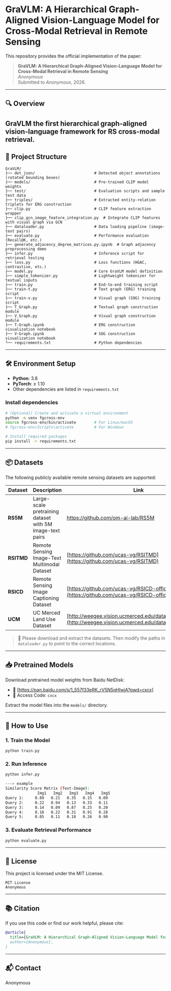 # GraVLM: A Hierarchical Graph-Aligned Vision-Language Model for Cross-Modal Retrieval in Remote Sensing

This repository provides the official implementation of the paper:

> **GraVLM: A Hierarchical Graph-Aligned Vision-Language Model for Cross-Modal Retrieval in Remote Sensing**  
> *Anonymous*  
> Submitted to *Anonymous*, 2026.

---

## 🔍 Overview

**GraVLM** the first hierarchical graph-aligned vision-language framework for RS cross-modal retrieval.
---

## 📁 Project Structure

```
GraVLM/
├── det_json/                          # Detected object annotations (rotated bounding boxes)
├── models/                            # Pre-trained CLIP model weights
├── test/                              # Evaluation scripts and sample test data
├── triples/                           # Extracted entity-relation triplets for ERG construction
├── clip.py                            # CLIP feature extraction wrapper
├── clip_gcn_image_feature_integration.py  # Integrate CLIP features with visual graph via GCN
├── dataloader.py                      # Data loading pipeline (image-text pairs)
├── evaluate.py                        # Performance evaluation (Recall@K, etc.)
├── generate_adjacency_degree_matrices.py.ipynb  # Graph adjacency preprocessing demo
├── infer.py                           # Inference script for retrieval testing
├── loss.py                            # Loss functions (HGAC, contrastive, etc.)
├── model.py                           # Core GraVLM model definition
├── simple_tokenizer.py                # Lightweight tokenizer for textual inputs
├── train.py                           # End-to-end training script
├── train-t.py                         # Text graph (ERG) training script
├── train-v.py                         # Visual graph (SOG) training script
├── T_Graph.py                         # Textual graph construction module
├── V_Graph.py                         # Visual graph construction module
├── T-Graph.ipynb                      # ERG construction visualization notebook
├── V-Graph.ipynb                      # SOG construction visualization notebook
└── requirements.txt                   # Python dependencies
```

---

## 🛠 Environment Setup

- **Python**: 3.8
- **PyTorch**: ≥ 1.10
- Other dependencies are listed in `requirements.txt`

### Install dependencies

```bash
# (Optional) Create and activate a virtual environment
python -m venv fgcross-env
source fgcross-env/bin/activate        # For Linux/macOS
# fgcross-env\Scripts\activate         # For Windows

# Install required packages
pip install -r requirements.txt
```

---

## 📦 Datasets

The following publicly available remote sensing datasets are supported:

| Dataset    | Description                                               | Link                                                                                                          |
| ---------- |-----------------------------------------------------------|---------------------------------------------------------------------------------------------------------------|
| **RS5M**   | Large-scale pretraining dataset with 5M image-text pairs  | https://github.com/om-ai-lab/RS5M                                                                             |
| **RSITMD** | Remote Sensing Image-Text Multimodal Dataset              | [https://github.com/ucas-vg/RSITMD](https://github.com/ucas-vg/RSITMD)                                        |
| **RSICD**  | Remote Sensing Image Captioning Dataset                   | [https://github.com/ucas-vg/RSICD-official](https://github.com/ucas-vg/RSICD-official)                        |
| **UCM**    | UC Merced Land Use Dataset                                | [http://weegee.vision.ucmerced.edu/datasets/landuse.html](http://weegee.vision.ucmerced.edu/datasets/landuse.html) |


> 📌 Please download and extract the datasets. Then modify the paths in `dataloader.py` to point to the correct locations.

---

## 📥 Pretrained Models

Download pretrained model weights from Baidu NetDisk:

- 🔗 [https://pan.baidu.com/s/1_557f33eRK_rV5N5qHlwjA?pwd=cxcx]
- 📎 Access Code: `cxcx`

Extract the model files into the `models/` directory.

---

## 🚀 How to Use

### 1. Train the Model

```bash
python train.py
```

### 2. Run Inference

```bash
python infer.py

---> example
Similarity Score Matrix (Text-Image):
              Img1   Img2   Img3   Img4   Img5
Query 1:     0.89   0.21   0.35   0.15   0.09
Query 2:     0.22   0.94   0.13   0.33   0.11
Query 3:     0.14   0.09   0.87   0.25   0.20
Query 4:     0.18   0.22   0.31   0.91   0.28
Query 5:     0.05   0.11   0.18   0.26   0.90
```

### 3. Evaluate Retrieval Performance

```bash
python evaluate.py
```
---

## 📜 License

This project is licensed under the MIT License.

```
MIT License
Anonymous

```

---

## 📚 Citation

If you use this code or find our work helpful, please cite:

```bibtex
@article{
  title={GraVLM: A Hierarchical Graph-Aligned Vision-Language Model for Cross-Modal Retrieval in Remote Sensing},
  author={Anonymous},
}
```

---

## 📬 Contact

Anonymous